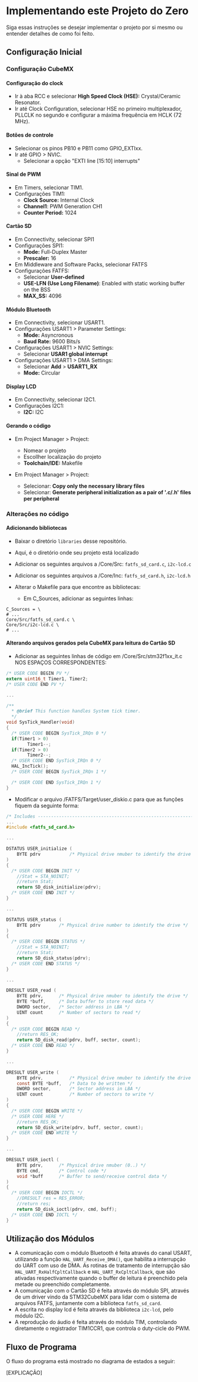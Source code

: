 # Implementando este Projeto do Zero

Siga essas instruções se desejar implementar o projeto por si mesmo ou entender detalhes de como foi feito.

## Configuração Inicial

### Configuração CubeMX

#### Configuração do clock

- Ir à aba RCC e selecionar **High Speed Clock (HSE):** Crystal/Ceramic Resonator.
- Ir até Clock Configuration, selecionar HSE no primeiro multiplexador, PLLCLK no segundo e configurar a máxima frequência em HCLK (72 MHz).

#### Botões de controle

- Selecionar os pinos PB10 e PB11 como GPIO_EXTIxx.
- Ir até GPIO > NVIC.
    - Selecionar a opção "EXTI line \[15:10\] interrupts"

#### Sinal de PWM

- Em Timers, selecionar TIM1.
- Configurações TIM1:
    - **Clock Source:** Internal Clock
    - **Channel1**: PWM Generation CH1
    - **Counter Period:** 1024

#### Cartão SD

- Em Connectivity, selecionar SPI1
- Configurações SPI1:
    - **Mode:** Full-Duplex Master
    - **Prescaler:** 16 
- Em Middleware and Software Packs, selecionar FATFS
- Configurações FATFS:
    - Selecionar **User-defined** 
    - **USE-LFN (Use Long Filename)**: Enabled with static working buffer on the BSS
    - **MAX_SS:** 4096 

#### Módulo Bluetooth

- Em Connectivity, selecionar USART1.
- Configurações USART1 > Parameter Settings:
    - **Mode:** Asyncronous
    - **Baud Rate:** 9600 Bits/s 
- Configurações USART1 > NVIC Settings:
    - Selecionar **USAR1 global interrupt** 
- Configurações USART1 > DMA Settings:
    - Selecionar **Add** > **USART1_RX**
    - **Mode:** Circular 

#### Display LCD

- Em Connectivity, selecionar I2C1.
- Configurações I2C1:
    - **I2C:** I2C

#### Gerando o código

- Em Project Manager > Project:
    - Nomear o projeto
    - Escollher localização do projeto
    - **Toolchain/IDE:** Makefile

- Em Project Manager > Project:
    - Selecionar: **Copy only the necessary library files** 
    - Selecionar: **Generate peripheral initialization as a pair of '.c/.h' files per peripheral** 

### Alterações no código

#### Adicionando bibliotecas

- Baixar o diretório `libraries` desse repositório.
- Aqui, <projeto> é o diretório onde seu projeto está localizado
- Adicionar os seguintes arquivos a <projeto>/Core/Src: `fatfs_sd_card.c`, `i2c-lcd.c`
- Adicionar os seguintes arquivos a <projeto>/Core/Inc: `fatfs_sd_card.h`, `i2c-lcd.h`

- Alterar o Makefile para que encontre as bibliotecas:
    - Em C_Sources, adicionar as seguintes linhas:
```
C_Sources = \
# ...
Core/Src/fatfs_sd_card.c \
Core/Src/i2c-lcd.c \
# ...
```

#### Alterando arquivos gerados pela CubeMX para leitura do Cartão SD

- Adicionar as seguintes linhas de código em <projeto>/Core/Src/stm32f1xx_it.c NOS ESPAÇOS CORRESPONDENTES:
```c
/* USER CODE BEGIN PV */
extern uint16_t Timer1, Timer2;
/* USER CODE END PV */

...

/**
  * @brief This function handles System tick timer.
  */
void SysTick_Handler(void)
{
  /* USER CODE BEGIN SysTick_IRQn 0 */
  if(Timer1 > 0)
        Timer1--;
  if(Timer2 > 0)
        Timer2--;
  /* USER CODE END SysTick_IRQn 0 */
  HAL_IncTick();
  /* USER CODE BEGIN SysTick_IRQn 1 */

  /* USER CODE END SysTick_IRQn 1 */
}
```

- Modificar o arquivo <projeto>/FATFS/Target/user_diskio.c para que as funções fiquem da seguinte forma:
```c
/* Includes ------------------------------------------------------------------*/
...
#include <fatfs_sd_card.h>

...

DSTATUS USER_initialize (
	BYTE pdrv           /* Physical drive nmuber to identify the drive */
)
{
  /* USER CODE BEGIN INIT */
    //Stat = STA_NOINIT;
    //return Stat;
    return SD_disk_initialize(pdrv);
  /* USER CODE END INIT */
}

...

DSTATUS USER_status (
	BYTE pdrv       /* Physical drive number to identify the drive */
)
{
  /* USER CODE BEGIN STATUS */
    //Stat = STA_NOINIT;
    //return Stat;
    return SD_disk_status(pdrv);
  /* USER CODE END STATUS */
}

...

DRESULT USER_read (
	BYTE pdrv,      /* Physical drive nmuber to identify the drive */
	BYTE *buff,     /* Data buffer to store read data */
	DWORD sector,   /* Sector address in LBA */
	UINT count      /* Number of sectors to read */
)
{
  /* USER CODE BEGIN READ */
    //return RES_OK;
    return SD_disk_read(pdrv, buff, sector, count);
  /* USER CODE END READ */
}

...

DRESULT USER_write (
	BYTE pdrv,          /* Physical drive nmuber to identify the drive */
	const BYTE *buff,   /* Data to be written */
	DWORD sector,       /* Sector address in LBA */
	UINT count          /* Number of sectors to write */
)
{
  /* USER CODE BEGIN WRITE */
  /* USER CODE HERE */
    //return RES_OK;
    return SD_disk_write(pdrv, buff, sector, count);
  /* USER CODE END WRITE */
}

...

DRESULT USER_ioctl (
	BYTE pdrv,      /* Physical drive nmuber (0..) */
	BYTE cmd,       /* Control code */
	void *buff      /* Buffer to send/receive control data */
)
{
  /* USER CODE BEGIN IOCTL */
    //DRESULT res = RES_ERROR;
    //return res;
    return SD_disk_ioctl(pdrv, cmd, buff);
  /* USER CODE END IOCTL */
}
```

## Utilização dos Módulos

- A comunicação com o módulo Bluetooth é feita através do canal USART, utilizando a função `HAL_UART_Receive_DMA()`, que habilita a interrupção do UART com uso de DMA. As rotinas de tratamento de interrupção são `HAL_UART_RxHalfCpltCallback` e `HAL_UART_RxCpltCallback`, que são ativadas respectivamente quando o buffer de leitura é preenchido pela metade ou preenchido completamente.
- A comunicação com o Cartão SD é feita através do módulo SPI, através de um driver vindo da STM32CubeMX para lidar com o sistema de arquivos FATFS, juntamente com a biblioteca `fatfs_sd_card`. 
- A escrita no display lcd é feita através da biblioteca `i2c-lcd`, pelo módulo I2C.
- A reprodução do áudio é feita através do módulo TIM, controlando diretamente o registrador TIM1CCR1, que controla o duty-cicle do PWM.

## Fluxo de Programa

O fluxo do programa está mostrado no diagrama de estados a seguir:

[EXPLICAÇÃO]
